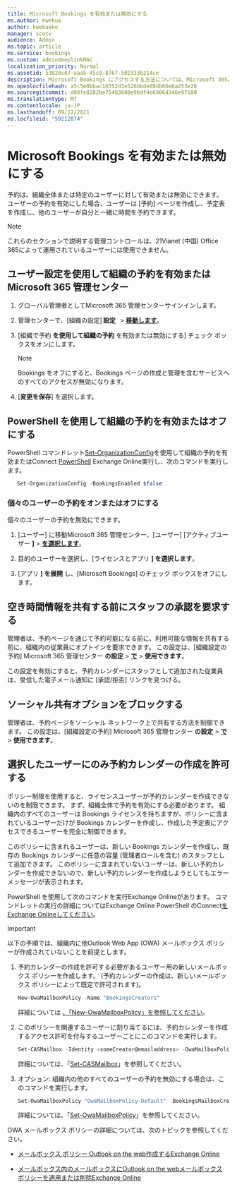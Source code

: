 ```yaml
---
title: Microsoft Bookings を有効または無効にする
ms.author: kwekua
author: kwekuako
manager: scotv
audience: Admin
ms.topic: article
ms.service: bookings
ms.custom: admindeeplinkMAC
localization_priority: Normal
ms.assetid: 5382dc07-aaa5-45c9-8767-502333b214ce
description: Microsoft Bookings にアクセスする方法については、Microsoft 365。
ms.openlocfilehash: a5c5e0bbac10352d3e526bbde88db66e6a253e28
ms.sourcegitcommit: d08fe0282be75483608e96df4e6986d346e97180
ms.translationtype: MT
ms.contentlocale: ja-JP
ms.lasthandoff: 09/12/2021
ms.locfileid: "59212874"
---
```

# <a name="turn-microsoft-bookings-on-or-off"></a>Microsoft Bookings を有効または無効にする

予約は、組織全体または特定のユーザーに対して有効または無効にできます。 ユーザーの予約を有効にした場合、ユーザーは [予約] ページを作成し、予定表を作成し、他のユーザーが自分と一緒に時間を予約できます。

> [!NOTE]
> これらのセクションで説明する管理コントロールは、21Vianet (中国) Office 365によって運用されているユーザーには使用できません。

## <a name="turn-bookings-on-or-off-for-your-organization-using-the-microsoft-365-admin-center"></a>ユーザー設定を使用して組織の予約を有効またはMicrosoft 365 管理センター

1. グローバル管理者としてMicrosoft 365 管理センターサインインします。

2. 管理センターで、[組織の設定] **設定**   \> <a href="https://go.microsoft.com/fwlink/p/?linkid=2053743" target="_blank">**移動します**</a>。

3. [組織で予約 **を使用して組織の予約** を有効または無効にする] チェック ボックスをオンにします。

   > [!NOTE]
   > Bookings をオフにすると、Bookings ページの作成と管理を含むサービスへのすべてのアクセスが無効になります。

4. [**変更を保存**] を選択します。

## <a name="turn-bookings-on-or-off-for-your-organization-using-powershell"></a>PowerShell を使用して組織の予約を有効またはオフにする

PowerShell コマンドレット[Set-OrganizationConfig](/powershell/module/exchange/set-organizationconfig)を使用して組織の予約を有効またはConnect [PowerShell](/powershell/exchange/connect-to-exchange-online-powershell) Exchange Online実行し、次のコマンドを実行します。

```PowerShell
   Set-OrganizationConfig -BookingsEnabled $false
```

### <a name="turn-bookings-on-or-off-for-individual-users"></a>個々のユーザーの予約をオンまたはオフにする

個々のユーザーの予約を無効にできます。

1. [ユーザー] に移動Microsoft 365 管理センター、[ユーザー] [アクティブユーザー **]** \> <a href="https://go.microsoft.com/fwlink/p/?linkid=834822" target="_blank">**を選択します**</a>。

1. 目的のユーザーを選択し、[ライセンスとアプリ **] を選択します**。

1. [アプリ **] を展開** し、[Microsoft Bookings] のチェック ボックスをオフにします。

## <a name="require-staff-approvals-before-sharing-freebusy-information"></a>空き時間情報を共有する前にスタッフの承認を要求する

管理者は、予約ページを通じて予約可能になる前に、利用可能な情報を共有する前に、組織内の従業員にオプトインを要求できます。 この設定は、[組織設定の予約] Microsoft 365 管理センター **の設定** \> <a href="https://go.microsoft.com/fwlink/p/?linkid=2053743" target="_blank">**で**</a> \> **使用できます**。

この設定を有効にすると、予約カレンダーにスタッフとして追加された従業員は、受信した電子メール通知に [承認/拒否] リンクを見つける。

## <a name="block-social-sharing-options"></a>ソーシャル共有オプションをブロックする

管理者は、予約ページをソーシャル ネットワーク上で共有する方法を制御できます。 この設定は、[組織設定の予約] Microsoft 365 管理センター **の設定** \> <a href="https://go.microsoft.com/fwlink/p/?linkid=2053743" target="_blank">**で**</a> \> **使用できます**。

## <a name="allow-only-selected-users-to-create-bookings-calendars"></a>選択したユーザーにのみ予約カレンダーの作成を許可する

ポリシー制限を使用すると、ライセンスユーザーが予約カレンダーを作成できないのを制限できます。 まず、組織全体で予約を有効にする必要があります。 組織内のすべてのユーザーは Bookings ライセンスを持ちますが、ポリシーに含まれているユーザーだけが Bookings カレンダーを作成し、作成した予定表にアクセスできるユーザーを完全に制御できます。

このポリシーに含まれるユーザーは、新しい Bookings カレンダーを作成し、既存の Bookings カレンダーに任意の容量 (管理者ロールを含む) のスタッフとして追加できます。 このポリシーに含まれていないユーザーは、新しい予約カレンダーを作成できないので、新しい予約カレンダーを作成しようとしてもエラー メッセージが表示されます。

PowerShell を使用して次のコマンドを実行Exchange Onlineがあります。 コマンドレットの実行の詳細についてはExchange Online PowerShell のConnect[をExchange Onlineしてください](/powershell/exchange/connect-to-exchange-online-powershell)。

> [!IMPORTANT]
> 以下の手順では、組織内に他Outlook Web App (OWA) メールボックス ポリシーが作成されていないことを前提とします。

1. 予約カレンダーの作成を許可する必要があるユーザー用の新しいメールボックス ポリシーを作成します。 (予約カレンダーの作成は、新しいメールボックス ポリシーによって既定で許可されます)。

   ```PowerShell
   New-OwaMailboxPolicy -Name "BookingsCreators"
   ```

   詳細については [、「New-OwaMailboxPolicy」を参照してください](/powershell/module/exchange/new-owamailboxpolicy)。

2. このポリシーを関連するユーザーに割り当てるには、予約カレンダーを作成するアクセス許可を付与するユーザーごとにこのコマンドを実行します。

   ```PowerShell
   Set-CASMailbox -Identity <someCreator@emailaddress> -OwaMailboxPolicy "BookingsCreators"
   ```

   詳細については、「[Set-CASMailbox](/powershell/module/exchange/set-casmailbox)」を参照してください。

3. オプション: 組織内の他のすべてのユーザーの予約を無効にする場合は、このコマンドを実行します。

   ```PowerShell
   Set-OwaMailboxPolicy "OwaMailboxPolicy-Default" -BookingsMailboxCreationEnabled:$false
   ```

   詳細については、「[Set-OwaMailboxPolicy](/powershell/module/exchange/set-owamailboxpolicy)」を参照してください。

OWA メールボックス ポリシーの詳細については、次のトピックを参照してください。

- [メールボックス ポリシー Outlook on the web作成するExchange Online](/exchange/clients-and-mobile-in-exchange-online/outlook-on-the-web/create-outlook-web-app-mailbox-policy)

- [メールボックス内のメールボックスにOutlook on the webメールボックス ポリシーを適用または削除Exchange Online](/exchange/clients-and-mobile-in-exchange-online/outlook-on-the-web/create-outlook-web-app-mailbox-policy)